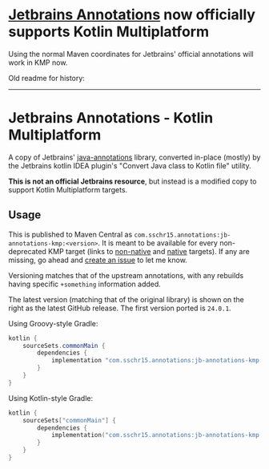 # [Jetbrains Annotations](https://github.com/JetBrains/java-annotations) now officially supports Kotlin Multiplatform

Using the normal Maven coordinates for Jetbrains' official annotations will work in KMP now.

Old readme for history:

---

# Jetbrains Annotations - Kotlin Multiplatform

A copy of Jetbrains' [java-annotations](https://github.com/jetbrains/java-annotations) library,
converted in-place (mostly) by the Jetbrains kotlin IDEA plugin's "Convert Java class to Kotlin file" utility.

**This is not an official Jetbrains resource**, but instead is a modified copy to support Kotlin Multiplatform targets.

## Usage

This is published to Maven Central as `com.sschr15.annotations:jb-annotations-kmp:<version>`.
It is meant to be available for every non-deprecated KMP target (links to [non-native](https://kotlinlang.org/docs/multiplatform-dsl-reference.html#targets) and [native](https://kotlinlang.org/docs/native-target-support.html) targets). If any are missing, go ahead and [create an issue](https://github.com/sschr15/jetbrains-annotations-kmp/issues/new) to let me know.

Versioning matches that of the upstream annotations, with any rebuilds having specific `+something` information added.

The latest version (matching that of the original library) is shown on the right as the latest GitHub release.
The first version ported is `24.0.1`.

Using Groovy-style Gradle:

```groovy
kotlin {
    sourceSets.commonMain {
        dependencies {
            implementation "com.sschr15.annotations:jb-annotations-kmp:$VERSION"
        }
    }
}
```

Using Kotlin-style Gradle:

```kotlin
kotlin {
    sourceSets["commonMain"] {
        dependencies {
            implementation("com.sschr15.annotations:jb-annotations-kmp:$VERSION")
        }
    }
}
```
